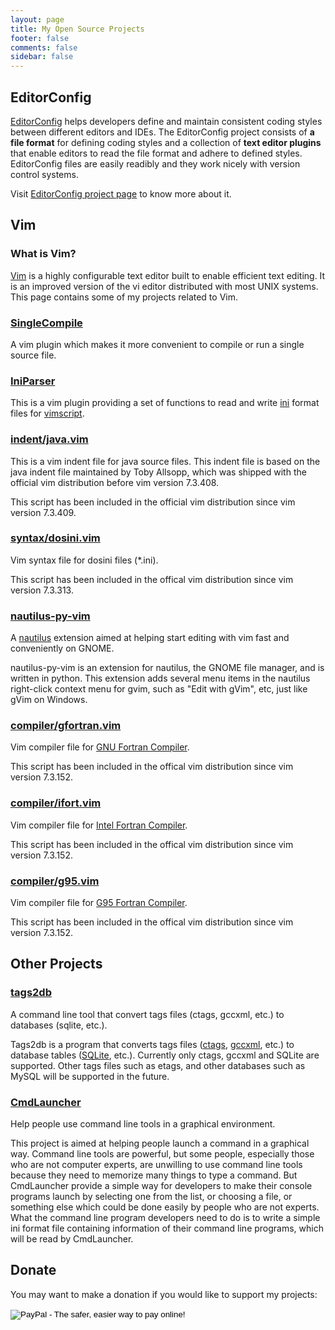 ```yaml
---
layout: page
title: My Open Source Projects
footer: false
comments: false
sidebar: false
---
```


## EditorConfig

[EditorConfig][] helps developers define and maintain consistent coding styles
between different editors and IDEs. The EditorConfig project consists of **a
file format** for defining coding styles and a collection of **text editor
plugins** that enable editors to read the file format and adhere to defined
styles.  EditorConfig files are easily readibly and they work nicely with
version control systems.

Visit [EditorConfig project page][EditorConfig] to know more about it.

## Vim

### What is Vim?

[Vim][] is a highly configurable text editor built to enable efficient text
editing. It is an improved version of the vi editor distributed with most UNIX
systems. This page contains some of my projects related to Vim.

### [SingleCompile][]

A vim plugin which makes it more convenient to compile or run a single source
file.

### [IniParser][]

This is a vim plugin providing a set of functions to read and write [ini][]
format files for [vimscript][].

### [indent/java.vim][]

This is a vim indent file for java source files. This indent file is based
on the java indent file maintained by Toby Allsopp, which was shipped
with the official vim distribution before vim version 7.3.408.

This script has been included in the official vim distribution since
vim version 7.3.409.

### [syntax/dosini.vim][]

Vim syntax file for dosini files (\*.ini).

This script has been included in the offical vim distribution since vim version
7.3.313.

### [nautilus-py-vim][]

A [nautilus][] extension aimed at helping start editing with vim fast and
conveniently on GNOME.

nautilus-py-vim is an extension for nautilus, the GNOME file manager, and is
written in python. This extension adds several menu items in the nautilus
right-click context menu for gvim, such as "Edit with gVim", etc, just like
gVim on Windows.

### [compiler/gfortran.vim][]

Vim compiler file for [GNU Fortran Compiler][].

This script has been included in the offical vim distribution since vim version
7.3.152.

### [compiler/ifort.vim][]

Vim compiler file for [Intel Fortran Compiler][].

This script has been included in the offical vim distribution since vim version
7.3.152.

### [compiler/g95.vim][]

Vim compiler file for [G95 Fortran Compiler][].

This script has been included in the offical vim distribution since vim version
7.3.152.

## Other Projects

### [tags2db][]

A command line tool that convert tags files (ctags, gccxml, etc.) to databases
(sqlite, etc.).

Tags2db is a program that converts tags files ([ctags][], [gccxml][], etc.) to
database tables ([SQLite][], etc.). Currently only ctags, gccxml and SQLite
are supported. Other tags files such as etags, and other databases such as
MySQL will be supported in the future.

### [CmdLauncher][]

Help people use command line tools in a graphical environment.

This project is aimed at helping people launch a command in a graphical way.
Command line tools are powerful, but some people, especially those who are not
computer experts, are unwilling to use command line tools because they need to
memorize many things to type a command. But CmdLauncher provide a simple way
for developers to make their console programs launch by selecting one from the
list, or choosing a file, or something else which could be done easily by
people who are not experts. What the command line program developers need to do
is to write a simple ini format file containing information of their command
line programs, which will be read by CmdLauncher.

## Donate

You may want to make a donation if you would like to support my projects:

<form action="https://www.paypal.com/cgi-bin/webscr" method="post">
  <input type="hidden" name="cmd" value="_donations">
  <input type="hidden" name="business" value="xuhdev@gmail.com">
  <input type="hidden" name="lc" value="US">
  <input type="hidden" name="item_name" value="Hong Xu">
  <input type="hidden" name="no_note" value="0">
  <input type="hidden" name="currency_code" value="USD">
  <input type="hidden" name="bn" value="PP-DonationsBF:btn_donateCC_LG.gif:NonHostedGuest">
  <input type="image" src="https://www.paypalobjects.com/en_US/i/btn/btn_donateCC_LG.gif" border="0" name="submit" alt="PayPal - The safer, easier way to pay online!">
  <img alt="" border="0" src="https://www.paypalobjects.com/en_US/i/scr/pixel.gif" width="1" height="1">

</form>


[CmdLauncher]: http://cmdlauncher.nongnu.org
[EditorConfig]: http://editorconfig.org
[G95 Fortran Compiler]: http://www.g95.org
[GNU Fortran Compiler]: http://gcc.gnu.org/wiki/GFortran
[IniParser]: http://www.vim.org/scripts/script.php?script_id=3434
[Intel Fortran Compiler]: http://software.intel.com/en-us/articles/intel-compilers
[SQLite]: http://www.sqlite.org
[SingleCompile]: http://www.vim.org/scripts/script.php?script_id=3115
[Vim]: http://www.vim.org
[compiler/g95.vim]: http://www.vim.org/scripts/script.php?script_id=3492
[compiler/gfortran.vim]: http://www.vim.org/scripts/script.php?script_id=3496
[compiler/ifort.vim]: http://www.vim.org/scripts/script.php?script_id=3497
[ctags]: http://ctags.sf.net
[gccxml]: http://www.gccxml.org
[indent/java.vim]: http://www.vim.org/scripts/script.php?script_id=3899
[ini]: http://en.wikipedia.org/wiki/INI_file
[nautilus-py-vim]: http://xuhdev.bitbucket.org/nautilus-py-vim/nautilus-py-vim.html
[nautilus]: http://live.gnome.org/Nautilus
[syntax/dosini.vim]: http://www.vim.org/scripts/script.php?script_id=3747
[tags2db]: http://xuhdev.github.com/tags2db
[vimscript]: http://en.wikipedia.org/wiki/Vim_script

